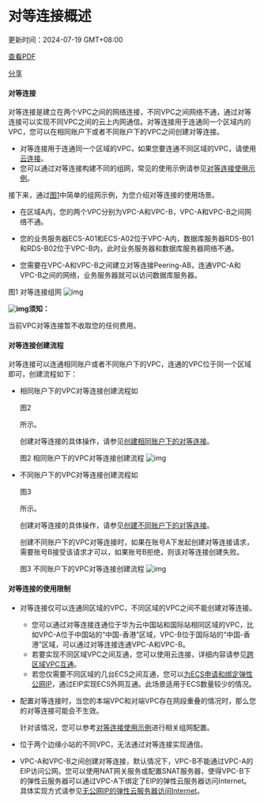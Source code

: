 # 对等连接概述

更新时间：2024-07-19 GMT+08:00

[查看PDF](https://support.huaweicloud.com/usermanual-vpc/vpc-usermanual-pdf.pdf)

[分享](javascript:void(0);)

#### 对等连接

对等连接是建立在两个VPC之间的网络连接，不同VPC之间网络不通，通过对等连接可以实现不同VPC之间的云上内网通信。对等连接用于连通同一个区域内的VPC，您可以在相同账户下或者不同账户下的VPC之间创建对等连接。

- 对等连接用于连通同一个区域的VPC，如果您要连通不同区域的VPC，请使用[云连接](https://support.huaweicloud.com/productdesc-cc/cc_01_0001.html)。
- 您可以通过对等连接构建不同的组网，常见的使用示例请参见[对等连接使用示例](https://support.huaweicloud.com/usermanual-vpc/zh-cn_topic_0046809840.html)。

接下来，通过[图1](https://support.huaweicloud.com/usermanual-vpc/zh-cn_topic_0046655036.html#zh-cn_topic_0046655036__fig4721642193711)中简单的组网示例，为您介绍对等连接的使用场景。

- 在区域A内，您的两个VPC分别为VPC-A和VPC-B，VPC-A和VPC-B之间网络不通。
- 您的业务服务器ECS-A01和ECS-A02位于VPC-A内，数据库服务器RDS-B01和RDS-B02位于VPC-B内，此时业务服务器和数据库服务器网络不通。

- 您需要在VPC-A和VPC-B之间建立对等连接Peering-AB，连通VPC-A和VPC-B之间的网络，业务服务器就可以访问数据库服务器。

图1 对等连接组网
![img](.images/zh-cn_image_0000001512591549.png)

**![img](.images/support-doc-revision-notice.svg)须知：**

当前VPC对等连接暂不收取您的任何费用。

#### 对等连接创建流程

对等连接可以连通相同账户或者不同账户下的VPC，连通的VPC位于同一个区域即可，创建流程如下：

- 相同账户下的VPC对等连接创建流程如

  图2

  所示。

  创建对等连接的具体操作，请参见[创建相同账户下的对等连接](https://support.huaweicloud.com/usermanual-vpc/zh-cn_topic_0046655037.html)。

  图2 相同账户下的VPC对等连接创建流程
  ![img](.images/zh-cn_image_0000001512701025.png)

- 不同账户下的VPC对等连接创建流程如

  图3

  所示。

  创建对等连接的具体操作，请参见[创建不同账户下的对等连接](https://support.huaweicloud.com/usermanual-vpc/zh-cn_topic_0046655038.html)。

  创建不同账户下的VPC对等连接时，如果在账号A下发起创建对等连接请求，需要账号B接受该请求才可以，如果账号B拒绝，则该对等连接创建失败。

  图3 不同账户下的VPC对等连接创建流程
  ![img](.images/zh-cn_image_0000001462622484.png)

#### 对等连接的使用限制

- 对等连接仅可以连通同区域的VPC，不同区域的VPC之间不能创建对等连接。

  - 您可以通过对等连接连通位于华为云中国站和国际站相同区域的VPC，比如VPC-A位于中国站的“中国-香港”区域，VPC-B位于国际站的“中国-香港”区域，可以通过对等连接连通VPC-A和VPC-B。
  - 若要实现不同区域VPC之间互通，您可以使用云连接，详细内容请参见[跨区域VPC互通](https://support.huaweicloud.com/qs-cc/cc_02_0201.html)。
  - 若您仅需要不同区域的几台ECS之间互通，您可以[为ECS申请和绑定弹性公网IP](https://support.huaweicloud.com/qs-eip/eip_qs_0001.html)，通过EIP实现ECS外网互通。此场景适用于ECS数量较少的情况。

- 配置对等连接时，当您的本端VPC和对端VPC存在网段重叠的情况时，那么您的对等连接可能会不生效。

  针对该情况，您可以参考[对等连接使用示例](https://support.huaweicloud.com/usermanual-vpc/zh-cn_topic_0046809840.html)进行相关组网配置。

- 位于两个边缘小站的不同VPC，无法通过对等连接实现通信。

- VPC-A和VPC-B之间创建对等连接，默认情况下，VPC-B不能通过VPC-A的EIP访问公网。您可以使用NAT网关服务或配置SNAT服务器，使得VPC-B下的弹性云服务器可以通过VPC-A下绑定了EIP的弹性云服务器访问Internet。具体实现方式请参见[无公网IP的弹性云服务器访问Internet](https://support.huaweicloud.com/usermanual-ecs/ecs_03_0705.html)。